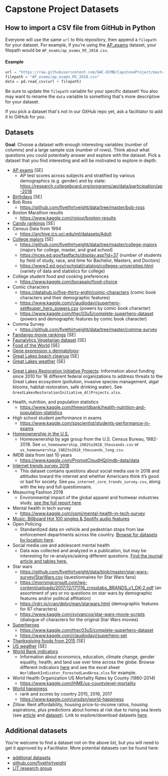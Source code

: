 # Capstone Project Datasets

## How to import a CSV file from GitHub in Python

Everyone will use the same `url` to this repository, then append a `filepath` for your dataset. 
For example, if you're using the [AP_exams](AP_exams) dataset, your filepath would be `AP_exams/ap_exams_MI_2018.csv`.

#### Example

```python
url = "https://raw.githubusercontent.com/GWC-DCMB/CapstoneProject/master/datasets/"
filepath = "AP_exams/ap_exams_MI_2018.csv"
data = pd.read_csv(url + filepath)
```

Be sure to update the `filepath` variable for your specific dataset!
You also may want to rename the `data` variable to something that's more descriptive for your dataset.

If you pick a dataset that's not in our GitHub repo yet, ask a facilitator to add it to GitHub for you.

## Datasets

**Goal**: Choose a dataset with enough interesting variables (number of columns) and a large sample size (number of rows). Think about what questions you could potentially answer and explore with the dataset. Pick a dataset that you find interesting and will be motivated to explore in depth.

- [AP exams](AP_Exams) [SE]
    - AP test scores across subjects and stratified by various demographics (e.g. gender) and by state: https://research.collegeboard.org/programs/ap/data/participation/ap-2018
- [Birthdays](birthdays) [SE]
- Bob Ross
    - https://github.com/fivethirtyeight/data/tree/master/bob-ross
- Boston Marathon results
    - https://www.kaggle.com/rojour/boston-results
- [Candy rankings](candy_rankings) [SE]
- Census Data from 1994
    - https://archive.ics.uci.edu/ml/datasets/Adult
- [College majors](college_majors) [SE]
  - https://github.com/fivethirtyeight/data/tree/master/college-majors (majors for college, master, and grad school)
  - https://nces.ed.gov/fastfacts/display.asp?id=37 (number of students by field of study, race, and time for Bachelor, Masters, and Doctors)
  - https://www2.ed.gov/rschstat/catalog/colleges-universities.html (variety of data and statistics for college)  
- College student food and cooking preferences
    - https://www.kaggle.com/borapajo/food-choice
- Comic characters
  - https://datahub.io/five-thirty-eight/comic-characters (comic book characters and their demographic features)
  - https://www.kaggle.com/claudiodavi/superhero-set#super_hero_powers.csv (powers by comic book character)
  - https://www.kaggle.com/thec03u5/complete-superhero-dataset (powers and demographic features by comic book character)
- Comma Survey
    - https://github.com/fivethirtyeight/data/tree/master/comma-survey
- [Fandango movie rankings](fandango_movie_rankings) [SE]
- [Faunalytics Vegetarian dataset](faunalytics_veg_study) [SE]
- [Food of the World](food_of_the_world) [SE]
- [Gene expression x dermatology](gene_expression_derm/):
- [Great Lakes beach cleanup](greatLakes_beach_cleanup) [SE]
- [Great Lakes weather](greatLakes_weather) [SE]
* [Great Lakes Restoration Initiative Projects](greatLakes_restoration_initiative): Information about funding since 2010 for 16 different federal organizations to address threats to the Great Lakes ecosystem (pollution, invasive species management, algal blooms, habitat restoration, safe drinking water). See `GreatLakesRestorationInitiative_AllProjects.xlsx`.
- Health, nutrition, and population statistics
    - https://www.kaggle.com/theworldbank/health-nutrition-and-population-statistics
- High school student performance in exams
    - https://www.kaggle.com/spscientist/students-performance-in-exams
- [Homeownership in the U.S.](homeownership_US)
    - Homeownership by age group from the U.S. Census Bureau, 1982-2018. See `us_homeownership_1982to2018_thousands.csv` or `us_homeownership_1982to2018_thousands_long.csv`.
- IMDB data from last 10 years
    - https://www.kaggle.com/PromptCloudHQ/imdb-data/data
- [Internet trends survey 2018](internet_trends)
    - This dataset contains questions about social media use in 2018 and attitudes toward the internet and whether Americans think it’s good or bad for society. See `pew_internet_core_trends_survey.csv`, along with the key and full questionnaire.
- Measuring Fashion 2018
    - Environmental impact of the global apparel and footwear industries study, [see the full report here](https://quantis-intl.com/wp-content/uploads/2018/03/measuringfashion_globalimpactstudy_full-report_quantis_cwf_2018a.pdf).
- Mental health in tech survey
    - https://www.kaggle.com/osmi/mental-health-in-tech-survey
- [Music: Billboard Hot 100 singles & Spotify audio features](music_billboard_hot_100)
- Open Policing
    - Standardized data on vehicle and pedestrian stops from law enforcement departments across the country. [Browse for datasets by location here](https://openpolicing.stanford.edu/data/).
- Social media use and adolescent mental health
    - Data was collected and analyzed in a publication, but may be interesting for re-analysis/asking different questions. [Find the journal article and tables here.](https://jamanetwork.com/journals/jamapsychiatry/article-abstract/2749480)
- Star wars
  - https://github.com/fivethirtyeight/data/blob/master/star-wars-survey/StarWars.csv (questionnaires for Star Wars fans)
  - https://morningconsult.com/wp-content/uploads/2017/12/171116_crosstabs_BRANDS_v1_DK-2.pdf (an assortment of yes or no questions on star wars by demographic features and/or political affiliation)
  - https://rdrr.io/cran/dplyr/man/starwars.html (demographic features for 87 characters)
  - https://www.kaggle.com/xvivancos/star-wars-movie-scripts (dialogue of characters for the original Star Wars movies)
- [Superheroes](superheroes/)
  - https://www.kaggle.com/thec03u5/complete-superhero-dataset
  - https://www.kaggle.com/claudiodavi/superhero-set
- [Thanksgiving foods from 2015](thanksgiving_foods) [SE]
- [US weather](US_weather) [SE]
- [World Bank indicators](world_bank_indicators)
    - Information about economics, education, climate change, gender equality, health, and land use over time across the globe. Browse different indicators [here]() and see the excel sheet `WorldBankIndicator_ForestedLandArea.xlsx` for example.
- World Health Organization US Mortality Rates by County (1980-2014)
    - https://www.kaggle.com/IHME/us-countylevel-mortality
- [World happiness](world_happiness)
    - rank and scores by country 2015, 2016, 2017
    - https://www.kaggle.com/unsdsn/world-happiness
- Zillow: Rent affordability, housing price-to-income ratios, housing aspirations, plus predictions about homes at risk due to rising sea levels (see [article](https://www.zillow.com/research/ocean-at-the-door-21931/) and [dataset](http://files.zillowstatic.com/research/public/StaticFiles/RisingSeas/RisingSeas_2018-11.csv)). Link to explore/download datasets [here](https://www.zillow.com/research/data/).

## Additional datasets

You're welcome to find a dataset not on the above list, but you will need to get it approved by a Facilitator.
More potential datasets can be found here:
- [additonal datasets](additional_datasets.md)
- [github.com/fivethirtyeight](https://github.com/fivethirtyeight/data/tree/master/)
- [LIT research group](http://lit.eecs.umich.edu/downloads.html#undefined)
